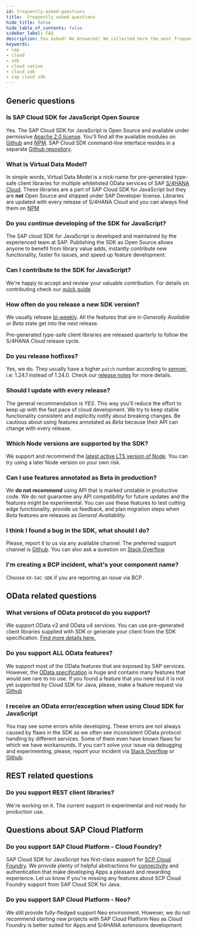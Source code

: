 ```yaml
---
id: frequently-asked-questions
title:  Frequently asked questions
hide_title: false
hide_table_of_contents: false
sidebar_label: FAQ
description: You asked! We Answered! We collected here the most frequent question about SAP Cloud SDK for Java.
keywords:
- sap
- cloud
- sdk
- cloud native
- cloud sdk
- sap cloud sdk
---
```


## Generic questions ##

### Is SAP Cloud SDK for JavaScript Open Source

Yes. The SAP Cloud SDK for JavaScript is Open Source and available under permissive [Apache 2.0 license](https://www.apache.org/licenses/LICENSE-2.0). You'll find all the available modules on [Github](https://github.com/SAP/cloud-sdk) and [NPM](https://www.npmjs.com/search?q=%40sap-cloud-sdk). SAP Cloud SDK command-line interface resides in a separate [Github repository](https://github.com/sap/cloud-sdk-cli).

### What is Virtual Data Model?

In simple words, Virtual Data Model is a nick-name for pre-generated type-safe client libraries for multiple whitelisted OData services of SAP [S/4HANA Cloud](https://www.sap.com/germany/products/s4hana-erp.html). These libraries are a part of SAP Cloud SDK for JavaScript but they are **not** Open Source and shipped under SAP Developer license. Libraries are updated with every release of S/4HANA Cloud and you can always find them on [NPM](https://www.npmjs.com/search?q=%40sap%2Fcloud-sdk-vdm-*)

### Do you continue developing of the SDK for JavaScript?

The SAP cloud SDK for JavaScript is developed and maintained by the experienced team at SAP. Publishing the SDK as Open Source allows anyone to benefit from library value adds, instantly contribute new functionality, faster fix issues, and speed up feature development.

### Can I contribute to the SDK for JavaScript?

We're happy to accept and review your valuable contribution. For details on contributing check our [quick guide](https://github.com/SAP/cloud-sdk/blob/master/CONTRIBUTING.md)

### How often do you release a new SDK version?

We usually release [bi-weekly](https://github.com/SAP/cloud-sdk/releases). All the features that are in _Generally Available_ or _Beta_ state get into the next release.

Pre-generated type-safe client libraries are released quarterly to follow the S/4HANA Cloud release cycle.

### Do you release hotfixes?

Yes, we do. They usually have a higher `patch` number according to [semver](https://semver.org/), i.e: 1.24.1 instead of 1.24.0. Check our [release notes](https://github.com/SAP/cloud-sdk/releases) for more details.

### Should I update with every release?

The general recommendation is _YES_. This way you'll reduce the effort to keep up with the fast pace of cloud development. We try to keep stable functionality consistent and explicitly notify about breaking changes. Be cautious about using features annotated as _Beta_ because their API can change with every release.

### Which Node versions are supported by the SDK?

We support and recommend the [latest active LTS version of Node](https://nodejs.org/en/about/releases/). You can try using a later Node version on your own risk.

### Can I use features annotated as Beta in production?

We __do not recommend__ using API that is marked unstable in productive code. We do not guarantee any API compatibility for future updates and the features might be experimental. You can use these features to test cutting edge functionality, provide us feedback, and plan migration steps when _Beta_ features are releases as _General
Availability_.

### I think I found a bug in the SDK, what should I do?

Please, report it to us via any available channel. The preferred support channel is [Github](https://github.com/SAP/cloud-sdk/issues/new/choose). You can also ask a question on [Stack
Overflow](https://stackoverflow.com/questions/tagged/sap-cloud-sdk ).

### I'm creating a BCP incident, what's your component name?

Choose `XX-S4C-SDK` if you are reporting an issue via BCP.

## OData related questions ##

### What versions of OData protocol do you support?

We support OData v2 and OData v4 services. You can use pre-generated client libraries supplied with SDK or generate your client from the SDK specification. [Find more details here.](features/odata/overview)

### Do you support ALL OData features?

We support most of the OData features that are exposed by SAP services. However, the [OData specification](https://www.odata.org/documentation/) is huge and contains many features that would see rare to no use. If you found a feature that you need but it is not yet supported by Cloud SDK for Java, please, make a feature request via [Github](https://github.com/SAP/cloud-sdk/issues/new/choose)

### I receive an OData error/exception when using Cloud SDK for JavaScript

You may see some errors while developing. These errors are not always caused by flaws in the SDK as we often see inconsistent OData protocol handling by different services. Some of them even have known flaws for which we have workarounds. If you can't solve your issue via debugging and experimenting, please, report your incident via [Stack Overflow](https://stackoverflow.com/questions/tagged/sap-cloud-sdk ) or [Github](https://github.com/SAP/cloud-sdk/issues/new/choose).

## REST related questions ##

### Do you support REST client libraries?

We're working on it. The current support in experimental and not ready for production use.

## Questions about SAP Cloud Platform

### Do you support SAP Cloud Platform - Cloud Foundry?

SAP Cloud SDK for JavaScript has first-class support for [SCP Cloud
Foundry](https://www.sap.com/products/cloud-platform.html). We provide plenty of helpful abstractions for [connectivity](features/connectivity/destination-js-sdk) and authentication that make developing Apps a pleasant and rewarding experience. Let us know if you're missing any features about SCP Cloud Foundry support from SAP Cloud SDK for Java.

### Do you support SAP Cloud Platform - Neo?

We still provide fully-fledged support Neo environment. However, we do not recommend starting new projects with SAP Cloud Platform Neo as Cloud Foundry is better suited for Apps and S/4HANA extensions development.
